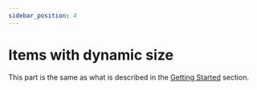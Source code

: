 ```yaml
---
sidebar_position: 4
---
```


# Items with dynamic size

This part is the same as what is described in the [Getting Started](/docs/intro#usage) section.

